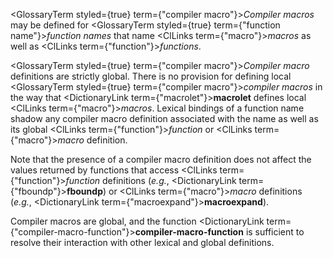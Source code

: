  



<GlossaryTerm styled={true} term={"compiler macro"}><i>Compiler macros</i></GlossaryTerm> may be defined for <GlossaryTerm styled={true} term={"function name"}><i>function names</i></GlossaryTerm> that name <ClLinks  term={"macro"}><i>macros</i></ClLinks> as well as <ClLinks  term={"function"}><i>functions</i></ClLinks>. 



<GlossaryTerm styled={true} term={"compiler macro"}><i>Compiler macro</i></GlossaryTerm> definitions are strictly global. There is no provision for defining local <GlossaryTerm styled={true} term={"compiler macro"}><i>compiler macros</i></GlossaryTerm> in the way that <DictionaryLink  term={"macrolet"}><b>macrolet</b></DictionaryLink> defines local <ClLinks  term={"macro"}><i>macros</i></ClLinks>. Lexical bindings of a function name shadow any compiler macro definition associated with the name as well as its global <ClLinks  term={"function"}><i>function</i></ClLinks> or <ClLinks  term={"macro"}><i>macro</i></ClLinks> definition. 



Note that the presence of a compiler macro definition does not affect the values returned by functions that access <ClLinks  term={"function"}><i>function</i></ClLinks> definitions (*e.g.*, <DictionaryLink  term={"fboundp"}><b>fboundp</b></DictionaryLink>) or <ClLinks  term={"macro"}><i>macro</i></ClLinks> definitions (*e.g.*, <DictionaryLink  term={"macroexpand"}><b>macroexpand</b></DictionaryLink>).  







Compiler macros are global, and the function <DictionaryLink  term={"compiler-macro-function"}><b>compiler-macro-function</b></DictionaryLink> is sufficient to resolve their interaction with other lexical and global definitions. 



